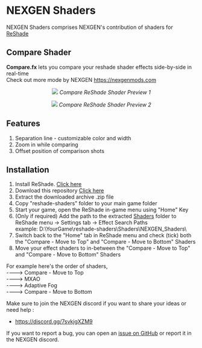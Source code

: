 # NEXGEN Shaders

NEXGEN Shaders comprises NEXGEN's contribution of shaders for [ReShade](https://github.com/crosire/reshade)

## Compare Shader

**Compare.fx** lets you compare your reshade shader effects side-by-side in real-time<br>
Check out more mode by NEXGEN https://nexgenmods.com

<p align="center"><img src="https://i.imgur.com/oRs7rdt.jpeg">
<i>Compare ReShade Shader Preview 1</i></p>

<p align="center"><img src="https://i.imgur.com/EMsDf97.jpeg">
<i>Compare ReShade Shader Preview 2</i></p>

## Features
1. Separation line - customizable color and width<br>
2. Zoom in while comparing<br>
3. Offset position of comparison shots

## Installation
1. Install ReShade. [Click here](https://github.com/crosire/reshade)
2. Download this repository [Click here](https://github.com/nexgenmods/NEXGEN_Shaders/archive/master.zip)
3. Extract the downloaded archive .zip file
4. Copy "reshade-shaders" folder to your main game folder
5. Start your game, open the ReShade in-game menu using "Home" Key
6. (Only if required) Add the path to the extracted [Shaders](https://github.com/nexgenmods/NEXGEN_Shaders/tree/main/reshade-shaders/Shaders/NEXGEN_Shaders) folder to ReShade menu -> Settings tab -> Effect Search Paths<br>
example: D:\YourGame\reshade-shaders\Shaders\NEXGEN_Shaders\
7. Switch back to the "Home" tab in ReShade menu and check (tick) both the "Compare - Move to Top" and "Compare - Move to Bottom" Shaders
8. Move your effect shaders to in-between the "Compare - Move to Top" and "Compare - Move to Bottom" Shaders

For example here's the order of shaders,<br>
----> Compare - Move to Top<br>
----> MXAO<br>
----> Adaptive Fog<br>
----> Compare - Move to Bottom<br>

Make sure to join the NEXGEN discord if you want to share your ideas or need help :
 - https://discord.gg/7svkjgXZM9

If you want to report a bug, you can open an [issue on GitHub](https://github.com/nexgenmods/NEXGEN_Shaders/issues) or report it in the NEXGEN discord.
